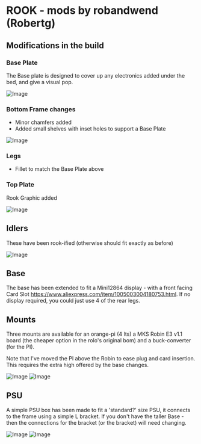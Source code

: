 # ROOK - mods by robandwend (Robertg)

## Modifications in the build

### Base Plate

The Base plate is designed to cover up any electronics added under the bed, and give a visual pop.

![Image](./Images/BottomFrame.JPG)

### Bottom Frame changes
* Minor chamfers added 
* Added small shelves with inset holes to support a Base Plate

![Image](./Images/BasePlate.JPG)

### Legs
* Fillet to match the Base Plate above

### Top Plate

Rook Graphic added

![Image](./Images/topplate.JPG)

## Idlers

These have been rook-ified (otherwise should fit exactly as before)

![Image](./Images/RightIdler.gif)

## Base

The base has been extended to fit a Mini12864 display - with a front facing Card Slot https://www.aliexpress.com/item/1005003004180753.html. If no display required, you could just use 4 of the rear legs.

## Mounts

Three mounts are available for an orange-pi (4 lts) a MKS Robin E3 v1.1 board (the cheaper option in the rolo's original bom) and a buck-converter (for the PI).

Note that I've moved the PI above the Robin to ease plug and card insertion. This requires the extra high offered by the base changes.

![Image](./Images/mounts.jpg)
![Image](./Images/under.jpg)


## PSU

A simple PSU box has been made to fit a 'standard?' size PSU, it connects to the frame using a simple L bracket. If you don't have the taller Base - then the connections for the bracket (or the bracket) will need changing.

![Image](./Images/psu1.jpg)
![Image](./Images/psu2.jpg)

